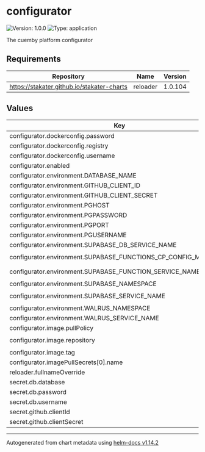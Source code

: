 # configurator

![Version: 1.0.0](https://img.shields.io/badge/Version-1.0.0-informational?style=flat-square) ![Type: application](https://img.shields.io/badge/Type-application-informational?style=flat-square)

The cuemby platform configurator

## Requirements

| Repository | Name | Version |
|------------|------|---------|
| https://stakater.github.io/stakater-charts | reloader | 1.0.104 |

## Values

| Key | Type | Default | Description |
|-----|------|---------|-------------|
| configurator.dockerconfig.password | string | `""` |  |
| configurator.dockerconfig.registry | string | `"harbor.cuemby.io"` |  |
| configurator.dockerconfig.username | string | `""` |  |
| configurator.enabled | bool | `true` |  |
| configurator.environment.DATABASE_NAME | string | `"postgres"` |  |
| configurator.environment.GITHUB_CLIENT_ID | string | `""` |  |
| configurator.environment.GITHUB_CLIENT_SECRET | string | `""` |  |
| configurator.environment.PGHOST | string | `"cuemby-platform-core-db"` |  |
| configurator.environment.PGPASSWORD | string | `""` |  |
| configurator.environment.PGPORT | string | `"5432"` |  |
| configurator.environment.PGUSERNAME | string | `"supabase_admin"` |  |
| configurator.environment.SUPABASE_DB_SERVICE_NAME | string | `"cuemby-platform-core-db"` |  |
| configurator.environment.SUPABASE_FUNCTIONS_CP_CONFIG_MAP_NAME | string | `"cuemby-platform-core-functions-cp-config"` |  |
| configurator.environment.SUPABASE_FUNCTION_SERVICE_NAME | string | `"cuemby-platform-core-functions"` |  |
| configurator.environment.SUPABASE_NAMESPACE | string | `"cuemby-system"` |  |
| configurator.environment.SUPABASE_SERVICE_NAME | string | `"cuemby-platform-core-functions"` |  |
| configurator.environment.WALRUS_NAMESPACE | string | `"walrus-system"` |  |
| configurator.environment.WALRUS_SERVICE_NAME | string | `"walrus"` |  |
| configurator.image.pullPolicy | string | `"IfNotPresent"` |  |
| configurator.image.repository | string | `"harbor.cuemby.io/cuemby-platform/cp-configurator"` |  |
| configurator.image.tag | string | `"v2.0.59-dev.7"` |  |
| configurator.imagePullSecrets[0].name | string | `"credentials-registry"` |  |
| reloader.fullnameOverride | string | `"reloader"` |  |
| secret.db.database | string | `""` |  |
| secret.db.password | string | `""` |  |
| secret.db.username | string | `""` |  |
| secret.github.clientId | string | `""` |  |
| secret.github.clientSecret | string | `""` |  |

----------------------------------------------
Autogenerated from chart metadata using [helm-docs v1.14.2](https://github.com/norwoodj/helm-docs/releases/v1.14.2)
